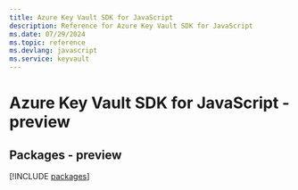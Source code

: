 ```yaml
---
title: Azure Key Vault SDK for JavaScript
description: Reference for Azure Key Vault SDK for JavaScript
ms.date: 07/29/2024
ms.topic: reference
ms.devlang: javascript
ms.service: keyvault
---
```

# Azure Key Vault SDK for JavaScript - preview
## Packages - preview
[!INCLUDE [packages](key-vault-index.md)]
